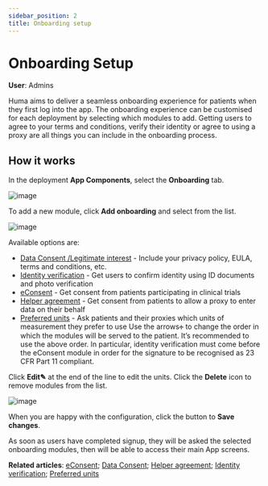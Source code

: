 ```yaml
---
sidebar_position: 2
title: Onboarding setup 
---
```

# Onboarding Setup
**User**: Admins

Huma aims to deliver a seamless onboarding experience for patients when they first log into the app. The onboarding experience can be customised for each deployment by selecting which modules to add. Getting users to agree to your terms and conditions, verify their identity or agree to using a proxy are all things you can include in the onboarding process. 
## How it works​
In the deployment **App Components**, select the **Onboarding** tab.

![image](https://user-images.githubusercontent.com/110832367/183846193-e0ce4583-479a-4ad6-95db-a3675faaddb5.png)

To add a new module, click **Add onboarding** and select from the list. 

![image](https://user-images.githubusercontent.com/110832367/183846279-f0be35cc-3230-42c0-8f9f-871083661811.png)

Available options are:
- [Data Consent /Legitimate interest](https://github.com/huma-engineering/huma-docs/blob/43dcde40bbfb786ea6586608e1d330525fe43a4c/data-collection/AdminPortal/Managing%20Deployments/Configuring%20the%20user%20onboarding/Data%20consent.md) - Include your privacy policy, EULA, terms and conditions, etc.
- [Identity verification](https://github.com/huma-engineering/huma-docs/blob/43dcde40bbfb786ea6586608e1d330525fe43a4c/data-collection/AdminPortal/Managing%20Deployments/Configuring%20the%20user%20onboarding/Identity%20verification.md) - Get users to confirm identity using ID documents and photo verification
- [eConsent](https://github.com/huma-engineering/huma-docs/blob/43dcde40bbfb786ea6586608e1d330525fe43a4c/data-collection/AdminPortal/Managing%20Deployments/Configuring%20the%20user%20onboarding/eConsent.md) - Get consent from patients participating in clinical trials
- [Helper agreement](https://github.com/huma-engineering/huma-docs/blob/966f60a46f9fccc0726300743b03bd6a1786f81e/data-collection/AdminPortal/Managing%20Deployments/Configuring%20the%20user%20onboarding/Helper%20agreement.md) - Get consent from patients to allow a proxy to enter data on their behalf
- [Preferred units](https://github.com/huma-engineering/huma-docs/blob/43dcde40bbfb786ea6586608e1d330525fe43a4c/data-collection/AdminPortal/Managing%20Deployments/Configuring%20the%20user%20onboarding/Preferred%20units.md) - Ask patients and their proxies which units of measurement they prefer to use 
Use the arrows🕂 to change the order in which the modules will be served to the patient. It’s recommended to use the above order. In particular, identity verification must come before the eConsent module in order for the signature to be recognised as 23 CFR Part 11 compliant.

Click **Edit✎** at the end of the line to edit the units. Click the **Delete** icon to remove modules from the list.

![image](https://user-images.githubusercontent.com/110832367/183846372-d47f1822-2e28-4451-96c5-f66441a24473.png)

When you are happy with the configuration, click the button to **Save changes**.

As soon as users have completed signup, they will be asked the selected onboarding modules, then will be able to access their main App screens.

**Related articles**: [eConsent](https://github.com/huma-engineering/huma-docs/blob/43dcde40bbfb786ea6586608e1d330525fe43a4c/data-collection/AdminPortal/Managing%20Deployments/Configuring%20the%20user%20onboarding/eConsent.md); [Data Consent](https://github.com/huma-engineering/huma-docs/blob/43dcde40bbfb786ea6586608e1d330525fe43a4c/data-collection/AdminPortal/Managing%20Deployments/Configuring%20the%20user%20onboarding/Data%20consent.md); [Helper agreement](https://github.com/huma-engineering/huma-docs/blob/966f60a46f9fccc0726300743b03bd6a1786f81e/data-collection/AdminPortal/Managing%20Deployments/Configuring%20the%20user%20onboarding/Helper%20agreement.md); [Identity verification](https://github.com/huma-engineering/huma-docs/blob/43dcde40bbfb786ea6586608e1d330525fe43a4c/data-collection/AdminPortal/Managing%20Deployments/Configuring%20the%20user%20onboarding/Identity%20verification.md); [Preferred units](https://github.com/huma-engineering/huma-docs/blob/43dcde40bbfb786ea6586608e1d330525fe43a4c/data-collection/AdminPortal/Managing%20Deployments/Configuring%20the%20user%20onboarding/Preferred%20units.md)

